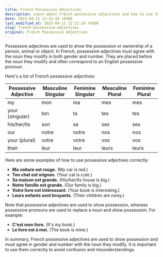 ```yaml
---
title: French Possessive Adjectives
description: Learn about French possessive adjectives and how to use them correctly.
date: 2023-04-11 12:21:19 +0300
last_modified_at: 2023-04-11 12:21:19 +0300
slug: french-possessive-adjectives
original: French Possessive Adjectives
---
```

Possessive adjectives are used to show the possession or ownership of a person, animal or object. In French, possessive adjectives must agree with the noun they modify in both gender and number. They are placed before the noun they modify and often correspond to an English possessive pronoun. 

Here's a list of French possessive adjectives: 

| Possessive Adjective | Masculine Singular | Feminine Singular | Masculine Plural | Feminine Plural |
| -------------------- | ----------------- | ----------------- | ---------------- | --------------- |
| my                   | mon               | ma                | mes              | mes             |
| your (singular)      | ton               | ta                | tes              | tes             |
| his/her/its          | son               | sa                | ses              | ses             |
| our                  | notre             | notre             | nos              | nos             |
| your (plural)        | votre             | votre            | vos              | vos            |
| their                | leur              | leur              | leurs            | leurs           | 

Here are some examples of how to use possessive adjectives correctly: 

- **Ma voiture est rouge.** (My car is red.)
- **Ton chat est mignon.** (Your cat is cute.)
- **Sa maison est grande.** (His/her/its house is big.)
- **Notre famille est grande.** (Our family is big.)
- **Votre livre est intéressant.** (Your book is interesting.)
- **Leurs enfants sont bruyants.** (Their children are noisy.)

Note that possessive adjectives are used to show possession, whereas possessive pronouns are used to replace a noun and show possession. For example: 

- **C'est mon livre.** (It's my book.)
- **Le livre est à moi.** (The book is mine.)

In summary, French possessive adjectives are used to show possession and must agree in gender and number with the noun they modify. It is important to use them correctly to avoid confusion and misunderstandings.